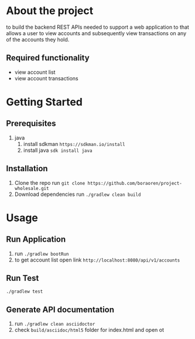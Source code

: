 # About the project

to build the backend REST APIs needed to support a web application 
to that allows a user to view accounts and subsequently view 
transactions on any of the accounts they hold.

## Required functionality

- view account list
- view account transactions

# Getting Started

## Prerequisites

1. java
    1. install sdkman `https://sdkman.io/install`
    1. install java `sdk install java`


## Installation
1. Clone the repo
run `git clone https://github.com/boraoren/project-wholesale.git`
1. Download dependencies
run `./gradlew clean build`

# Usage

## Run Application
1. run `./gradlew bootRun`
2. to get account list open link 
`http://localhost:8080/api/v1/accounts`

## Run Test
`./gradlew test`

## Generate API documentation
1. run `./gradlew clean asciidoctor`
2. check `build/asciidoc/html5` folder for index.html 
and open ot

 

